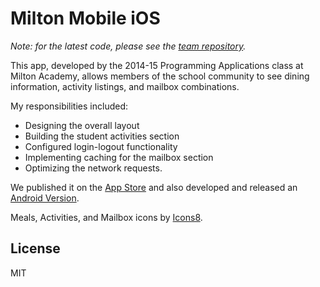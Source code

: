 # Milton Mobile iOS

_Note: for the latest code, please see the [team repository](https://github.com/milton-programming/MiltonMobileIOS)._

This app, developed by the 2014-15 Programming Applications class at Milton Academy,
allows members of the school community to see
dining information, activity listings, and mailbox combinations.

My responsibilities included:
- Designing the overall layout
- Building the student activities section
- Configured login-logout functionality
- Implementing caching for the mailbox section
- Optimizing the network requests.

We published it on the [App Store](https://itunes.apple.com/us/app/milton-academy-students/id1044409498)
and also developed and released an [Android Version](https://github.com/ravirahman/Milton-Mobile-Android).

Meals, Activities, and Mailbox icons by [Icons8](https://www.icons8.com).

## License
MIT
